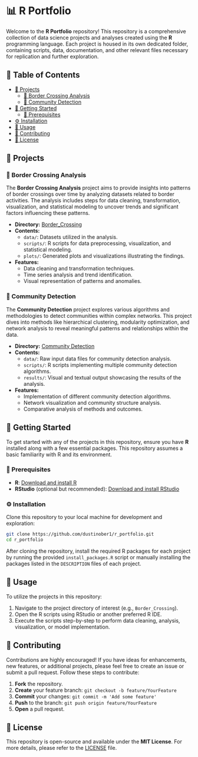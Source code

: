 # 📊 R Portfolio

Welcome to the **R Portfolio** repository! This repository is a comprehensive collection of data science projects and analyses created using the **R** programming language. Each project is housed in its own dedicated folder, containing scripts, data, documentation, and other relevant files necessary for replication and further exploration.

## 📜 Table of Contents

- [🌟 Projects](#projects)
  - [🚦 Border Crossing Analysis](#border-crossing-analysis)
  - [🧩 Community Detection](#community-detection)
- [🚀 Getting Started](#getting-started)
  - [🔧 Prerequisites](#prerequisites)
- [⚙️ Installation](#installation)
- [📝 Usage](#usage)
- [🤝 Contributing](#contributing)
- [📄 License](#license)

## 🌟 Projects

### 🚦 Border Crossing Analysis

The **Border Crossing Analysis** project aims to provide insights into patterns of border crossings over time by analyzing datasets related to border activities. The analysis includes steps for data cleaning, transformation, visualization, and statistical modeling to uncover trends and significant factors influencing these patterns.

- **Directory:** [Border_Crossing](https://github.com/dustinober1/r_portfolio/tree/main/Border_Crossing)
- **Contents:**
  - `data/`: Datasets utilized in the analysis.
  - `scripts/`: R scripts for data preprocessing, visualization, and statistical modeling.
  - `plots/`: Generated plots and visualizations illustrating the findings.
- **Features:**
  - Data cleaning and transformation techniques.
  - Time series analysis and trend identification.
  - Visual representation of patterns and anomalies.

### 🧩 Community Detection

The **Community Detection** project explores various algorithms and methodologies to detect communities within complex networks. This project dives into methods like hierarchical clustering, modularity optimization, and network analysis to reveal meaningful patterns and relationships within the data.

- **Directory:** [Community Detection](https://github.com/dustinober1/r_portfolio/tree/main/Community%20Detection)
- **Contents:**
  - `data/`: Raw input data files for community detection analysis.
  - `scripts/`: R scripts implementing multiple community detection algorithms.
  - `results/`: Visual and textual output showcasing the results of the analysis.
- **Features:**
  - Implementation of different community detection algorithms.
  - Network visualization and community structure analysis.
  - Comparative analysis of methods and outcomes.

## 🚀 Getting Started

To get started with any of the projects in this repository, ensure you have **R** installed along with a few essential packages. This repository assumes a basic familiarity with R and its environment.

### 🔧 Prerequisites

- **R**: [Download and install R](https://cran.r-project.org/)
- **RStudio** (optional but recommended): [Download and install RStudio](https://www.rstudio.com/products/rstudio/download/)

### ⚙️ Installation

Clone this repository to your local machine for development and exploration:

```bash
git clone https://github.com/dustinober1/r_portfolio.git
cd r_portfolio
```
After cloning the repository, install the required R packages for each project by running the provided `install_packages.R` script or manually installing the packages listed in the `DESCRIPTION` files of each project.

## 📝 Usage

To utilize the projects in this repository:

1. Navigate to the project directory of interest (e.g., `Border_Crossing`).
2. Open the R scripts using RStudio or another preferred R IDE.
3. Execute the scripts step-by-step to perform data cleaning, analysis, visualization, or model implementation.

## 🤝 Contributing

Contributions are highly encouraged! If you have ideas for enhancements, new features, or additional projects, please feel free to create an issue or submit a pull request. Follow these steps to contribute:

1. **Fork** the repository.
2. **Create** your feature branch: `git checkout -b feature/YourFeature`
3. **Commit** your changes: `git commit -m 'Add some feature'`
4. **Push** to the branch: `git push origin feature/YourFeature`
5. **Open** a pull request.

## 📄 License

This repository is open-source and available under the **MIT License**. For more details, please refer to the [LICENSE](LICENSE) file.
